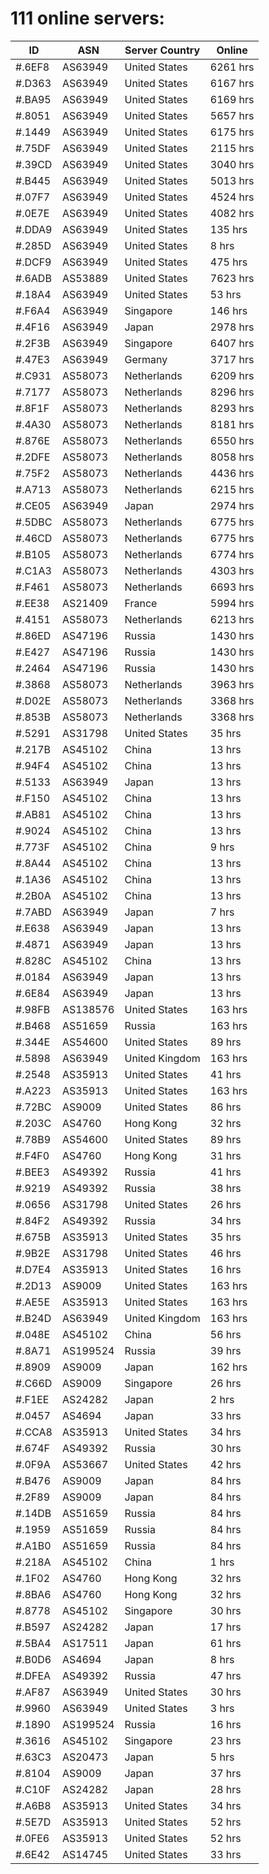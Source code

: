 # 111 online servers:

| ID | ASN | Server Country | Online |
| ------ | ------ | ------ | ------ |
| #.6EF8 | AS63949 | United States | 6261 hrs |
| #.D363 | AS63949 | United States | 6167 hrs |
| #.BA95 | AS63949 | United States | 6169 hrs |
| #.8051 | AS63949 | United States | 5657 hrs |
| #.1449 | AS63949 | United States | 6175 hrs |
| #.75DF | AS63949 | United States | 2115 hrs |
| #.39CD | AS63949 | United States | 3040 hrs |
| #.B445 | AS63949 | United States | 5013 hrs |
| #.07F7 | AS63949 | United States | 4524 hrs |
| #.0E7E | AS63949 | United States | 4082 hrs |
| #.DDA9 | AS63949 | United States | 135 hrs |
| #.285D | AS63949 | United States | 8 hrs |
| #.DCF9 | AS63949 | United States | 475 hrs |
| #.6ADB | AS53889 | United States | 7623 hrs |
| #.18A4 | AS63949 | United States | 53 hrs |
| #.F6A4 | AS63949 | Singapore | 146 hrs |
| #.4F16 | AS63949 | Japan | 2978 hrs |
| #.2F3B | AS63949 | Singapore | 6407 hrs |
| #.47E3 | AS63949 | Germany | 3717 hrs |
| #.C931 | AS58073 | Netherlands | 6209 hrs |
| #.7177 | AS58073 | Netherlands | 8296 hrs |
| #.8F1F | AS58073 | Netherlands | 8293 hrs |
| #.4A30 | AS58073 | Netherlands | 8181 hrs |
| #.876E | AS58073 | Netherlands | 6550 hrs |
| #.2DFE | AS58073 | Netherlands | 8058 hrs |
| #.75F2 | AS58073 | Netherlands | 4436 hrs |
| #.A713 | AS58073 | Netherlands | 6215 hrs |
| #.CE05 | AS63949 | Japan | 2974 hrs |
| #.5DBC | AS58073 | Netherlands | 6775 hrs |
| #.46CD | AS58073 | Netherlands | 6775 hrs |
| #.B105 | AS58073 | Netherlands | 6774 hrs |
| #.C1A3 | AS58073 | Netherlands | 4303 hrs |
| #.F461 | AS58073 | Netherlands | 6693 hrs |
| #.EE38 | AS21409 | France | 5994 hrs |
| #.4151 | AS58073 | Netherlands | 6213 hrs |
| #.86ED | AS47196 | Russia | 1430 hrs |
| #.E427 | AS47196 | Russia | 1430 hrs |
| #.2464 | AS47196 | Russia | 1430 hrs |
| #.3868 | AS58073 | Netherlands | 3963 hrs |
| #.D02E | AS58073 | Netherlands | 3368 hrs |
| #.853B | AS58073 | Netherlands | 3368 hrs |
| #.5291 | AS31798 | United States | 35 hrs |
| #.217B | AS45102 | China | 13 hrs |
| #.94F4 | AS45102 | China | 13 hrs |
| #.5133 | AS63949 | Japan | 13 hrs |
| #.F150 | AS45102 | China | 13 hrs |
| #.AB81 | AS45102 | China | 13 hrs |
| #.9024 | AS45102 | China | 13 hrs |
| #.773F | AS45102 | China | 9 hrs |
| #.8A44 | AS45102 | China | 13 hrs |
| #.1A36 | AS45102 | China | 13 hrs |
| #.2B0A | AS45102 | China | 13 hrs |
| #.7ABD | AS63949 | Japan | 7 hrs |
| #.E638 | AS63949 | Japan | 13 hrs |
| #.4871 | AS63949 | Japan | 13 hrs |
| #.828C | AS45102 | China | 13 hrs |
| #.0184 | AS63949 | Japan | 13 hrs |
| #.6E84 | AS63949 | Japan | 13 hrs |
| #.98FB | AS138576 | United States | 163 hrs |
| #.B468 | AS51659 | Russia | 163 hrs |
| #.344E | AS54600 | United States | 89 hrs |
| #.5898 | AS63949 | United Kingdom | 163 hrs |
| #.2548 | AS35913 | United States | 41 hrs |
| #.A223 | AS35913 | United States | 163 hrs |
| #.72BC | AS9009 | United States | 86 hrs |
| #.203C | AS4760 | Hong Kong | 32 hrs |
| #.78B9 | AS54600 | United States | 89 hrs |
| #.F4F0 | AS4760 | Hong Kong | 31 hrs |
| #.BEE3 | AS49392 | Russia | 41 hrs |
| #.9219 | AS49392 | Russia | 38 hrs |
| #.0656 | AS31798 | United States | 26 hrs |
| #.84F2 | AS49392 | Russia | 34 hrs |
| #.675B | AS35913 | United States | 35 hrs |
| #.9B2E | AS31798 | United States | 46 hrs |
| #.D7E4 | AS35913 | United States | 16 hrs |
| #.2D13 | AS9009 | United States | 163 hrs |
| #.AE5E | AS35913 | United States | 163 hrs |
| #.B24D | AS63949 | United Kingdom | 163 hrs |
| #.048E | AS45102 | China | 56 hrs |
| #.8A71 | AS199524 | Russia | 39 hrs |
| #.8909 | AS9009 | Japan | 162 hrs |
| #.C66D | AS9009 | Singapore | 26 hrs |
| #.F1EE | AS24282 | Japan | 2 hrs |
| #.0457 | AS4694 | Japan | 33 hrs |
| #.CCA8 | AS35913 | United States | 34 hrs |
| #.674F | AS49392 | Russia | 30 hrs |
| #.0F9A | AS53667 | United States | 42 hrs |
| #.B476 | AS9009 | Japan | 84 hrs |
| #.2F89 | AS9009 | Japan | 84 hrs |
| #.14DB | AS51659 | Russia | 84 hrs |
| #.1959 | AS51659 | Russia | 84 hrs |
| #.A1B0 | AS51659 | Russia | 84 hrs |
| #.218A | AS45102 | China | 1 hrs |
| #.1F02 | AS4760 | Hong Kong | 32 hrs |
| #.8BA6 | AS4760 | Hong Kong | 32 hrs |
| #.8778 | AS45102 | Singapore | 30 hrs |
| #.B597 | AS24282 | Japan | 17 hrs |
| #.5BA4 | AS17511 | Japan | 61 hrs |
| #.B0D6 | AS4694 | Japan | 8 hrs |
| #.DFEA | AS49392 | Russia | 47 hrs |
| #.AF87 | AS63949 | United States | 30 hrs |
| #.9960 | AS63949 | United States | 3 hrs |
| #.1890 | AS199524 | Russia | 16 hrs |
| #.3616 | AS45102 | Singapore | 23 hrs |
| #.63C3 | AS20473 | Japan | 5 hrs |
| #.8104 | AS9009 | Japan | 37 hrs |
| #.C10F | AS24282 | Japan | 28 hrs |
| #.A6B8 | AS35913 | United States | 34 hrs |
| #.5E7D | AS35913 | United States | 52 hrs |
| #.0FE6 | AS35913 | United States | 52 hrs |
| #.6E42 | AS14745 | United States | 33 hrs |

